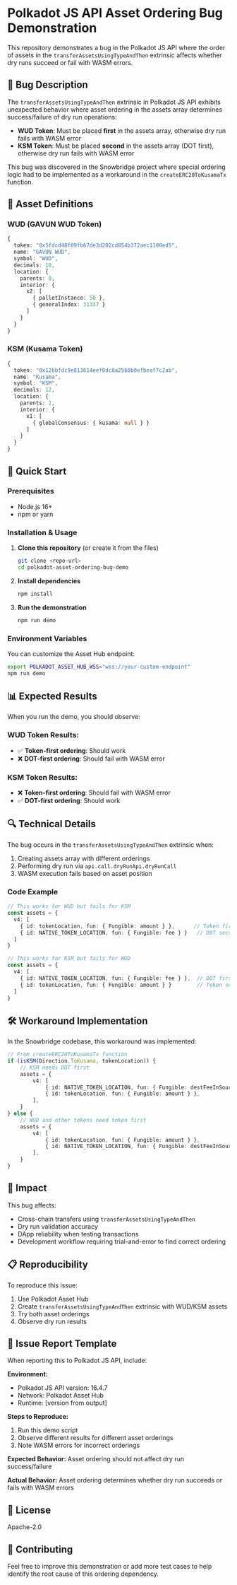 # Polkadot JS API Asset Ordering Bug Demonstration

This repository demonstrates a bug in the Polkadot JS API where the order of assets in the `transferAssetsUsingTypeAndThen` extrinsic affects whether dry runs succeed or fail with WASM errors.

## 🐛 Bug Description

The `transferAssetsUsingTypeAndThen` extrinsic in Polkadot JS API exhibits unexpected behavior where asset ordering in the assets array determines success/failure of dry run operations:

- **WUD Token**: Must be placed **first** in the assets array, otherwise dry run fails with WASM error
- **KSM Token**: Must be placed **second** in the assets array (DOT first), otherwise dry run fails with WASM error

This bug was discovered in the Snowbridge project where special ordering logic had to be implemented as a workaround in the `createERC20ToKusamaTx` function.

## 🔧 Asset Definitions

### WUD (GAVUN WUD Token)
```typescript
{
  token: "0x5fdcd48f09fb67de3d202cd854b372aec1100ed5",
  name: "GAVUN WUD",
  symbol: "WUD",
  decimals: 10,
  location: {
    parents: 0,
    interior: {
      x2: [
        { palletInstance: 50 },
        { generalIndex: 31337 }
      ]
    }
  }
}
```

### KSM (Kusama Token)
```typescript
{
  token: "0x12bbfdc9e813614eef8dc8a2560b0efbeaf7c2ab",
  name: "Kusama",
  symbol: "KSM",
  decimals: 12,
  location: {
    parents: 2,
    interior: {
      x1: [
        { globalConsensus: { kusama: null } }
      ]
    }
  }
}
```

## 🚀 Quick Start

### Prerequisites

- Node.js 16+
- npm or yarn

### Installation & Usage

1. **Clone this repository** (or create it from the files)
   ```bash
   git clone <repo-url>
   cd polkadot-asset-ordering-bug-demo
   ```

2. **Install dependencies**
   ```bash
   npm install
   ```

3. **Run the demonstration**
   ```bash
   npm run demo
   ```

### Environment Variables

You can customize the Asset Hub endpoint:

```bash
export POLKADOT_ASSET_HUB_WSS="wss://your-custom-endpoint"
npm run demo
```

## 📊 Expected Results

When you run the demo, you should observe:

### WUD Token Results:
- ✅ **Token-first ordering**: Should work
- ❌ **DOT-first ordering**: Should fail with WASM error

### KSM Token Results:
- ❌ **Token-first ordering**: Should fail with WASM error
- ✅ **DOT-first ordering**: Should work

## 🔍 Technical Details

The bug occurs in the `transferAssetsUsingTypeAndThen` extrinsic when:

1. Creating assets array with different orderings
2. Performing dry run via `api.call.dryRunApi.dryRunCall`
3. WASM execution fails based on asset position

### Code Example

```typescript
// This works for WUD but fails for KSM
const assets = {
  v4: [
    { id: tokenLocation, fun: { Fungible: amount } },      // Token first
    { id: NATIVE_TOKEN_LOCATION, fun: { Fungible: fee } }   // DOT second
  ]
}

// This works for KSM but fails for WUD
const assets = {
  v4: [
    { id: NATIVE_TOKEN_LOCATION, fun: { Fungible: fee } },  // DOT first
    { id: tokenLocation, fun: { Fungible: amount } }        // Token second
  ]
}
```

## 🛠️ Workaround Implementation

In the Snowbridge codebase, this workaround was implemented:

```typescript
// From createERC20ToKusamaTx function
if (isKSM(Direction.ToKusama, tokenLocation)) {
    // KSM needs DOT first
    assets = {
        v4: [
            { id: NATIVE_TOKEN_LOCATION, fun: { Fungible: destFeeInSourceNative } },
            { id: tokenLocation, fun: { Fungible: amount } },
        ],
    }
} else {
    // WUD and other tokens need token first
    assets = {
        v4: [
            { id: tokenLocation, fun: { Fungible: amount } },
            { id: NATIVE_TOKEN_LOCATION, fun: { Fungible: destFeeInSourceNative } },
        ],
    }
}
```

## 🎯 Impact

This bug affects:
- Cross-chain transfers using `transferAssetsUsingTypeAndThen`
- Dry run validation accuracy
- DApp reliability when testing transactions
- Development workflow requiring trial-and-error to find correct ordering

## 📋 Reproducibility

To reproduce this issue:

1. Use Polkadot Asset Hub
2. Create `transferAssetsUsingTypeAndThen` extrinsic with WUD/KSM assets
3. Try both asset orderings
4. Observe dry run results

## 🐛 Issue Report Template

When reporting this to Polkadot JS API, include:

**Environment:**
- Polkadot JS API version: 16.4.7
- Network: Polkadot Asset Hub
- Runtime: [version from output]

**Steps to Reproduce:**
1. Run this demo script
2. Observe different results for different asset orderings
3. Note WASM errors for incorrect orderings

**Expected Behavior:**
Asset ordering should not affect dry run success/failure

**Actual Behavior:**
Asset ordering determines whether dry run succeeds or fails with WASM errors

## 📄 License

Apache-2.0

## 🤝 Contributing

Feel free to improve this demonstration or add more test cases to help identify the root cause of this ordering dependency.